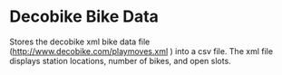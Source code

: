# Decobike Bike Data

Stores the decobike xml bike data file (http://www.decobike.com/playmoves.xml
) into a csv file. The xml file displays  station locations, number of bikes, and open slots.


